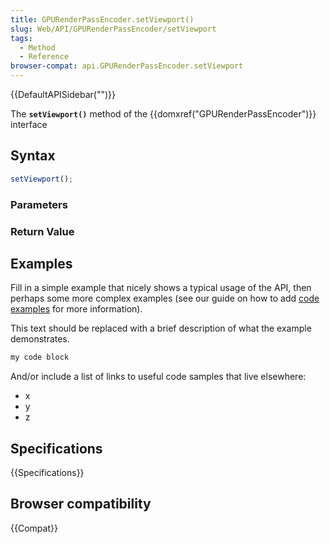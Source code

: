 ```yaml
---
title: GPURenderPassEncoder.setViewport()
slug: Web/API/GPURenderPassEncoder/setViewport
tags:
  - Method
  - Reference
browser-compat: api.GPURenderPassEncoder.setViewport
---
```

{{DefaultAPISidebar("")}}

The **`setViewport()`** method of the {{domxref("GPURenderPassEncoder")}} interface 

## Syntax

```js
setViewport();
```

### Parameters



### Return Value



## Examples

Fill in a simple example that nicely shows a typical usage of the API, then perhaps some more complex examples (see our guide on how to add [code examples](/en-US/docs/MDN/Contribute/Structures/Code_examples) for more information).

This text should be replaced with a brief description of what the example demonstrates.

```js
my code block
```

And/or include a list of links to useful code samples that live elsewhere:

*   x
*   y
*   z

## Specifications

{{Specifications}}

## Browser compatibility

{{Compat}}

